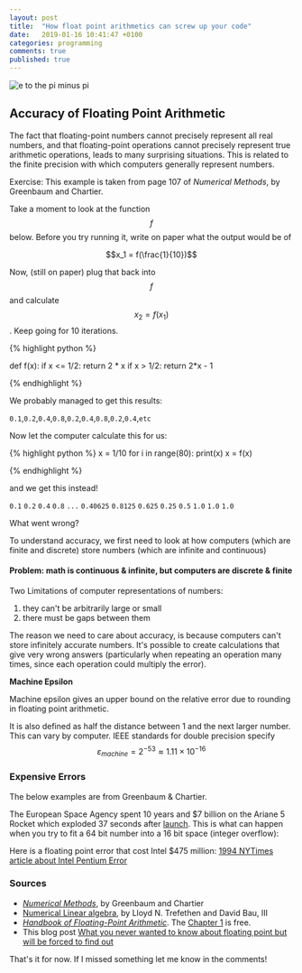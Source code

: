 ```yaml
---
layout: post
title:  "How float point arithmetics can screw up your code"
date:   2019-01-16 10:41:47 +0100
categories: programming
comments: true
published: true
---
```

<div class="message">

 </div>

![e to the pi minus pi](https://imgs.xkcd.com/comics/e_to_the_pi_minus_pi.png)

## Accuracy of Floating Point Arithmetic

The fact that floating-point numbers cannot precisely represent all real numbers, and that floating-point operations cannot precisely represent true arithmetic operations, leads to many surprising situations. This is related to the finite precision with which computers generally represent numbers.

Exercise:
This example is taken from page 107 of *Numerical Methods*, by Greenbaum and Chartier.

Take a moment to look at the function $$f$$ below.  Before you try running it, write on paper what the output would be of 

$$x_1 = f(\frac{1}{10})$$ 

Now, (still on paper) plug that back into $$f$$ and calculate $$x_2 = f(x_1)$$.  Keep going for 10 iterations.


{% highlight python %}

def f(x):
    if x <= 1/2:
        return 2 * x
    if x > 1/2:
        return 2*x - 1

{% endhighlight %}

We probably managed to get this results:

`0.1`,`0.2`,`0.4`,`0.8`,`0.2`,`0.4`,`0.8`,`0.2`,`0.4`,`etc`

Now let the computer calculate this for us:

{% highlight python %}
x = 1/10
for i in range(80):
    print(x)
    x = f(x)
    
{% endhighlight %}    

and we get this instead!

`0.1`
`0.2`
`0.4`
`0.8`
`...`
`0.40625`
`0.8125`
`0.625`
`0.25`
`0.5`
`1.0`
`1.0`
`1.0`



What went wrong?

To understand accuracy, we first need to look at how computers (which are finite and discrete) store numbers (which are infinite and continuous)


#### Problem: math is continuous & infinite, but computers are discrete & finite

Two Limitations of computer representations of numbers:
1. they can't be arbitrarily large or small
2. there must be gaps between them

The reason we need to care about accuracy, is because computers can't store infinitely accurate numbers.  It's possible to create calculations that give very wrong answers (particularly when repeating an operation many times, since each operation could multiply the error).

**Machine Epsilon**

Machine epsilon gives an upper bound on the relative error due to rounding in floating point arithmetic. 

It is also defined as half the distance between 1 and the next larger number. This can vary by computer.  IEEE standards for double precision specify $$ \varepsilon_{machine} = 2^{-53} \approx 1.11 \times 10^{-16}$$

### Expensive Errors

The below examples are from Greenbaum & Chartier.

The European Space Agency spent 10 years and $7 billion on the Ariane 5 Rocket which exploded 37 seconds after [launch](https://youtu.be/PK_yguLapgA). This is what can happen when you try to fit a 64 bit number into a 16 bit space (integer overflow):

Here is a floating point error that cost Intel $475 million:
[1994 NYTimes article about Intel Pentium Error](http://www.nytimes.com/1994/11/24/business/company-news-flaw-undermines-accuracy-of-pentium-chips.html)

### Sources 

- [*Numerical Methods*](https://press.princeton.edu/titles/9763.html), by Greenbaum and Chartier
- [Numerical Linear algebra](https://people.maths.ox.ac.uk/trefethen/text.html), by Lloyd N. Trefethen and David Bau, III
- [*Handbook of Floating-Point Arithmetic*](http://www.springer.com/gp/book/9780817647049). The [Chapter 1](https://perso.ens-lyon.fr/jean-michel.muller/chapitre1.pdf) is free. 
- This blog post [What you never wanted to know about floating point but will be forced to find out](http://www.volkerschatz.com/science/float.html)


That's it for now. If I missed something let me know in the comments! 



